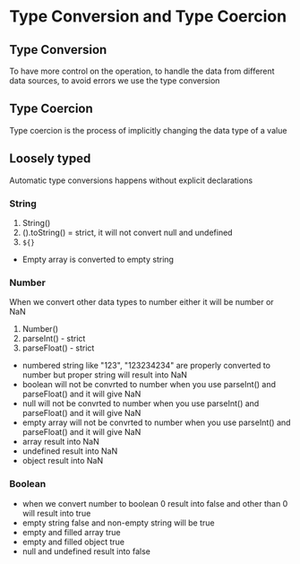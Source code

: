 # Type Conversion and Type Coercion

## Type Conversion

To have more control on the operation, to handle the data from different data sources, to avoid errors we use the type conversion

## Type Coercion

Type coercion is the process of implicitly changing the data type of a value

## Loosely typed

Automatic type conversions happens without explicit declarations


### String
1. String()
2. ().toString() = strict, it will not convert null and undefined
3. `${}`

- Empty array is converted to empty string

### Number
When we convert other data types to number either it will be number or NaN
1. Number()
2. parseInt() - strict
3. parseFloat() - strict

- numbered string like "123", "123234234" are properly converted to number but proper string will result into NaN
- boolean will not be convrted to number when you use parseInt() and parseFloat() and it will give NaN
- null will not be convrted to number when you use parseInt() and parseFloat() and it will give NaN
- empty array will not be convrted to number when you use parseInt() and parseFloat() and it will give NaN
- array result into NaN
- undefined result into NaN
- object result into NaN

### Boolean

- when we convert number to boolean 0 result into false and other than 0 will result into true
- empty string false and non-empty string will be true
- empty and filled array true
- empty and filled object true
- null and undefined result into false
